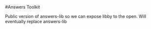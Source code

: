 #Answers Toolkit

Public version of answers-lib so we can expose libby to the open.
Will eventually replace answers-lib
